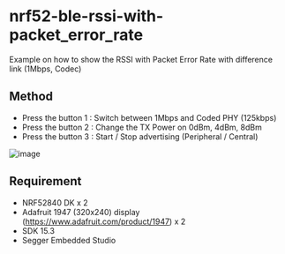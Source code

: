 # nrf52-ble-rssi-with-packet_error_rate

Example on how to show the RSSI with Packet Error Rate with difference link (1Mbps, Codec)

## Method
* Press the button 1 : Switch between 1Mbps and Coded PHY (125kbps)
* Press the button 2 : Change the TX Power on 0dBm, 4dBm, 8dBm
* Press the button 3 : Start / Stop advertising (Peripheral / Central)

![image](https://github.com/jimmywong2003/nrf52-ble-rssi-with-packet_error_rate_range_test/blob/master/picture/nRF52840_LONG_RANGE_DEMO.jpg)

## Requirement

* NRF52840 DK x 2
* Adafruit 1947 (320x240) display (https://www.adafruit.com/product/1947) x 2
* SDK 15.3
* Segger Embedded Studio


